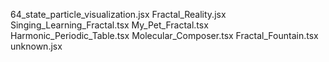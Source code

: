 64_state_particle_visualization.jsx
Fractal_Reality.jsx
Singing_Learning_Fractal.tsx
My_Pet_Fractal.tsx
Harmonic_Periodic_Table.tsx
Molecular_Composer.tsx
Fractal_Fountain.tsx
unknown.jsx

